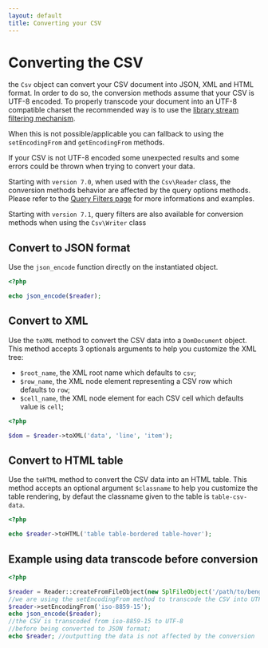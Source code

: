 ```yaml
---
layout: default
title: Converting your CSV
---
```


# Converting the CSV

the `Csv` object can convert your CSV document into JSON, XML and HTML format. In order to do so, the conversion methods assume that your CSV is UTF-8 encoded. To properly transcode your document into an UTF-8 compatible charset the recommended way is to use the <a href="/7.0/filtering/">library stream filtering mechanism</a>.

When this is not possible/applicable you can fallback to using the `setEncodingFrom` and `getEncodingFrom` methods.

If your CSV is not UTF-8 encoded some unexpected results and some errors could be thrown when trying to convert your data.

<p class="message-notice">Starting with <code>version 7.0</code>, when used with the <code>Csv\Reader</code> class, the conversion methods behavior are affected by the query options methods. Please refer to the <a href="/7.0/query-filtering">Query Filters page</a> for more informations and examples.</p>

<p class="message-notice">Starting with <code>version 7.1</code>,  query filters are also available for conversion methods when using the <code>Csv\Writer</code> class</p>

## Convert to JSON format

Use the `json_encode` function directly on the instantiated object.

~~~php
<?php

echo json_encode($reader);
~~~

## Convert to XML

Use the `toXML` method to convert the CSV data into a `DomDocument` object. This
method accepts 3 optionals arguments to help you customize the XML tree:

- `$root_name`, the XML root name which defaults to `csv`;
- `$row_name`, the XML node element representing a CSV row which defaults to `row`;
- `$cell_name`, the XML node element for each CSV cell which defaults value is `cell`;

~~~php
<?php

$dom = $reader->toXML('data', 'line', 'item');
~~~

## Convert to HTML table

Use the `toHTML` method to convert the CSV data into an HTML table. This method
accepts an optional argument `$classname` to help you customize the table
rendering, by defaut the classname given to the table is `table-csv-data`.

~~~php
<?php

echo $reader->toHTML('table table-bordered table-hover');
~~~

## Example using data transcode before conversion

~~~php
<?php

$reader = Reader::createFromFileObject(new SplFileObject('/path/to/bengali.csv'));
//we are using the setEncodingFrom method to transcode the CSV into UTF-8
$reader->setEncodingFrom('iso-8859-15');
echo json_encode($reader);
//the CSV is transcoded from iso-8859-15 to UTF-8
//before being converted to JSON format;
echo $reader; //outputting the data is not affected by the conversion
~~~
